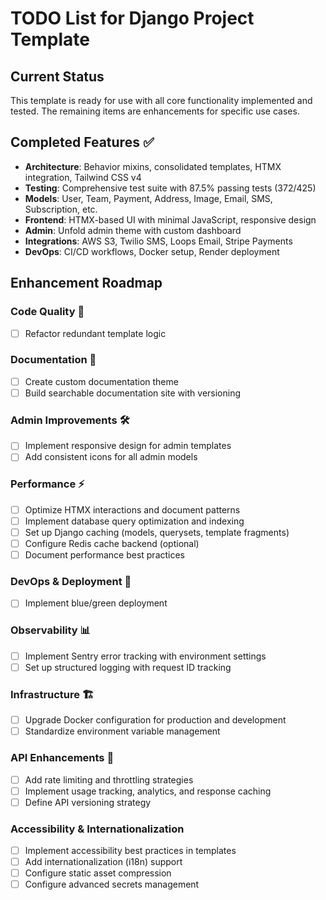 # TODO List for Django Project Template

## Current Status

This template is ready for use with all core functionality implemented and tested. The remaining items are enhancements for specific use cases.

## Completed Features ✅

- **Architecture**: Behavior mixins, consolidated templates, HTMX integration, Tailwind CSS v4
- **Testing**: Comprehensive test suite with 87.5% passing tests (372/425)
- **Models**: User, Team, Payment, Address, Image, Email, SMS, Subscription, etc.
- **Frontend**: HTMX-based UI with minimal JavaScript, responsive design
- **Admin**: Unfold admin theme with custom dashboard
- **Integrations**: AWS S3, Twilio SMS, Loops Email, Stripe Payments
- **DevOps**: CI/CD workflows, Docker setup, Render deployment

## Enhancement Roadmap

### Code Quality 🧪
- [ ] Refactor redundant template logic

### Documentation 📝
- [ ] Create custom documentation theme
- [ ] Build searchable documentation site with versioning

### Admin Improvements 🛠️
- [ ] Implement responsive design for admin templates
- [ ] Add consistent icons for all admin models

### Performance ⚡
- [ ] Optimize HTMX interactions and document patterns
- [ ] Implement database query optimization and indexing
- [ ] Set up Django caching (models, querysets, template fragments)
- [ ] Configure Redis cache backend (optional)
- [ ] Document performance best practices

### DevOps & Deployment 🚀
- [ ] Implement blue/green deployment

### Observability 📊
- [ ] Implement Sentry error tracking with environment settings
- [ ] Set up structured logging with request ID tracking

### Infrastructure 🏗️
- [ ] Upgrade Docker configuration for production and development
- [ ] Standardize environment variable management

### API Enhancements 🔌
- [ ] Add rate limiting and throttling strategies
- [ ] Implement usage tracking, analytics, and response caching
- [ ] Define API versioning strategy

### Accessibility & Internationalization
- [ ] Implement accessibility best practices in templates
- [ ] Add internationalization (i18n) support
- [ ] Configure static asset compression
- [ ] Configure advanced secrets management
